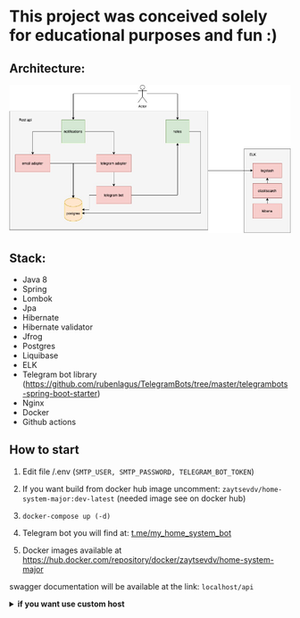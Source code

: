 # This project was conceived solely for educational purposes and fun :) 

## Architecture:
![image](https://github.com/zaytsev-dv/home-system-major/blob/dev/web/src/main/resources/home-system-diagram.jpg)


## Stack:
* Java 8
* Spring
* Lombok
* Jpa
* Hibernate
* Hibernate validator
* Jfrog
* Postgres
* Liquibase
* ELK
* Telegram bot library (https://github.com/rubenlagus/TelegramBots/tree/master/telegrambots-spring-boot-starter)
* Nginx
* Docker
* Github actions



## How to start
1. Edit file /.env (```SMTP_USER, SMTP_PASSWORD, TELEGRAM_BOT_TOKEN```)
 
2. If you want build from docker hub image uncomment: ``zaytsevdv/home-system-major:dev-latest`` (needed image see on docker hub) 
2. ```docker-compose up (-d)```

3. Telegram bot you will find at: [t.me/my_home_system_bot](t.me/my_home_system_bot)

4. Docker images available at https://hub.docker.com/repository/docker/zaytsevdv/home-system-major 

swagger documentation will be available at the link: ``localhost/api``

<details><summary><b>if you want use custom host</b></summary>

1. Set desired host to etc/hosts
2. Edit file /nginx/conf.d/app.conf

    ```sh
    server {
            listen 80 default_server;
            server_name your_host;
    ```
